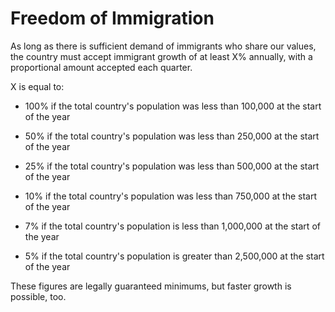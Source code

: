 # Freedom of Immigration

As long as there is sufficient demand of immigrants who share our values, the country must accept immigrant growth of at least X% annually, with a proportional amount accepted each quarter.

X is equal to:

- 100% if the total country's population was less than 100,000 at the start of the year

- 50% if the total country's population was less than 250,000 at the start of the year

- 25% if the total country's population was less than 500,000 at the start of the year

- 10% if the total country's population was less than 750,000 at the start of the year

- 7% if the total country's population is less than 1,000,000 at the start of the year

- 5% if the total country's population is greater than 2,500,000 at the start of the year

These figures are legally guaranteed minimums, but faster growth is possible, too.
